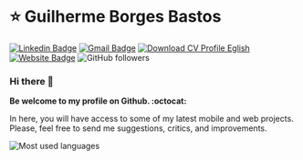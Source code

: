 # ⭐ Guilherme Borges Bastos
[![Linkedin Badge](https://img.shields.io/badge/-LinkedIn-blue?style=flat-square&logo=Linkedin&logoColor=white&link=https://www.linkedin.com/in/cyberpunktrial/)](https://www.linkedin.com/in/guilhermeborgesbastos/)
[![Gmail Badge](https://img.shields.io/badge/-Gmail-c14438?style=flat-square&logo=Gmail&logoColor=white&link=mailto:cyberpunktrial@gmail.com)](mailto:cyberpunktrial@gmail.com)
[![Download CV Profile Eglish](https://img.shields.io/badge/Download-CV%20Profile-blue)](https://assets.cyberpunktrial.com/live-resume/cv-english-guilherme-bastos-v2.0.pdf)
[![Website Badge](https://img.shields.io/badge/website-Access%20website-green)](https://cyberpunktrial.com/)
![GitHub followers](https://img.shields.io/github/followers/cyberpunktrial?label=Follow&style=social)


### Hi there 👋
**Be welcome to my profile on Github. :octocat:**
<p>In here, you will have access to some of my latest mobile and web projects. Please, feel free to send me suggestions, critics, and improvements.</p>

![Most used languages](https://github-readme-stats.vercel.app/api/top-langs/?username=cyberpunktrial&layout=compact)

